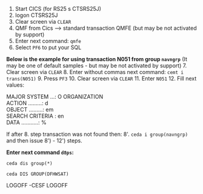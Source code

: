
1. Start CICS (for RS25 s CTSRS25J)    
2. logon CTSRS25J 
3. Clear screen via ```CLEAR```
4. QMF from Cics --> standard transaction QMFE (but may be not activated by support)    
5. Enter next command: ```qmfe```
6. Select ```PF6``` to put your SQL     

**Below is the example for using transaction N051 from group ```navngrp```**
(It may be one of default samples - but may be not activated by support)
7. Clear screen via ```CLEAR```
8. Enter without commas next command: ```cemt i trans(N051)```
9. Press ```PF3```
10. Clear screen via ```CLEAR```
11. Enter ```N051```
12.  Fill next values:

MAJOR SYSTEM ...: O          ORGANIZATION    
ACTION .........: d                          
OBJECT .........: em                         
SEARCH CRITERIA : en                         
DATA ...........: % 
       
If after 8. step transaction was not found then:
8'. ```ceda i group(navngrp)``` and then issue 8') - 12') steps.

**Enter next command ```d8ps```:**
```
ceda dis group(*) 
```
```
ceda DIS GROUP(DFHWSAT)   
```

LOGOFF -CESF LOGOFF